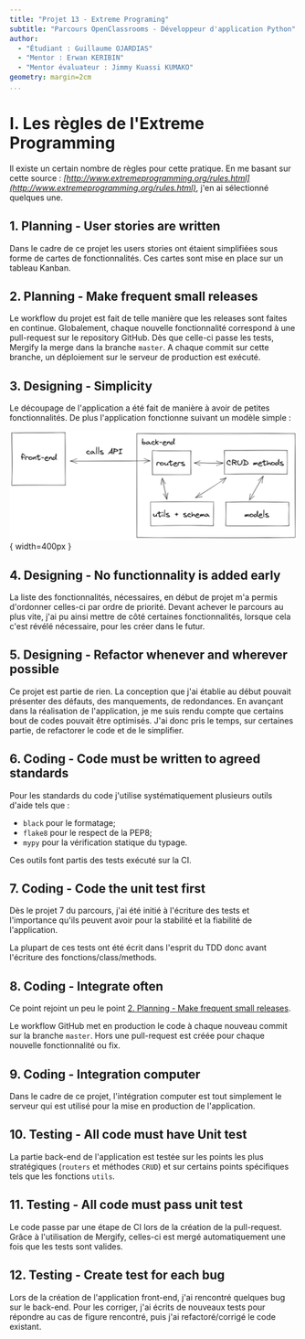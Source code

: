 ```yaml
---
title: "Projet 13 - Extreme Programing" 
subtitle: "Parcours OpenClassrooms - Développeur d'application Python"
author:
  - "Étudiant : Guillaume OJARDIAS"
  - "Mentor : Erwan KERIBIN"
  - "Mentor évaluateur : Jimmy Kuassi KUMAKO"
geometry: margin=2cm
...
```


# I. Les règles de l'Extreme Programming

Il existe un certain nombre de règles pour cette pratique.
En me basant sur cette source : _[http://www.extremeprogramming.org/rules.html](http://www.extremeprogramming.org/rules.html)_, j'en ai sélectionné quelques une.

## 1. Planning - User stories are written

Dans le cadre de ce projet les users stories ont étaient simplifiées sous forme de cartes de fonctionnalités.
Ces cartes sont mise en place sur un tableau Kanban.

## 2. Planning - Make frequent small releases

Le workflow du projet est fait de telle manière que les releases sont faites en continue.
Globalement, chaque nouvelle fonctionnalité correspond à une pull-request sur le repository GitHub.
Dès que celle-ci passe les tests, Mergify la merge dans la branche `master`.
A chaque commit sur cette branche, un déploiement sur le serveur de production est exécuté.

## 3. Designing - Simplicity

Le découpage de l'application a été fait de manière à avoir de petites fonctionnalités.
De plus l'application fonctionne suivant un modèle simple :

![Schéma application](./P13_03_Rapport_images/schema_application.png){ width=400px }

## 4. Designing - No functionnality is added early

La liste des fonctionnalités, nécessaires, en début de projet m'a permis d'ordonner celles-ci par ordre de priorité.
Devant achever le parcours au plus vite, j'ai pu ainsi mettre de côté certaines fonctionnalités, lorsque cela c'est révélé nécessaire, pour les créer dans le futur.

## 5. Designing - Refactor whenever and wherever possible

Ce projet est partie de rien. La conception que j'ai établie au début pouvait présenter des défauts, des manquements, de redondances.
En avançant dans la réalisation de l'application, je me suis rendu compte que certains bout de codes pouvait être optimisés.
J'ai donc pris le temps, sur certaines partie, de refactorer le code et de le simplifier.

## 6. Coding - Code must be written to agreed standards

Pour les standards du code j'utilise systématiquement plusieurs outils d'aide tels que :

- `black` pour le formatage;
- `flake8` pour le respect de la PEP8;
- `mypy` pour la vérification statique du typage.

Ces outils font partis des tests exécuté sur la CI.

## 7. Coding - Code the unit test first

Dès le projet 7 du parcours, j'ai été initié à l'écriture des tests et l'importance qu'ils peuvent avoir pour la stabilité et la fiabilité de l'application.

La plupart de ces tests ont été écrit dans l'esprit du TDD donc avant l'écriture des fonctions/class/methods.

## 8. Coding - Integrate often

Ce point rejoint un peu le point [2. Planning - Make frequent small releases](#2.-planning-make-frequent-releases).

Le workflow GitHub met en production le code à chaque nouveau commit sur la branche `master`.
Hors une pull-request est créée pour chaque nouvelle fonctionnalité ou fix.

## 9. Coding - Integration computer

Dans le cadre de ce projet, l'intégration computer est tout simplement le serveur qui est utilisé pour la mise en production de l'application.

## 10. Testing - All code must have Unit test

La partie back-end de l'application est testée sur les points les plus stratégiques (`routers` et méthodes `CRUD`) et sur certains points spécifiques tels que les fonctions `utils`.

## 11. Testing - All code must pass unit test

Le code passe par une étape de CI lors de la création de la pull-request.
Grâce à l'utilisation de Mergify, celles-ci est mergé automatiquement une fois que les tests sont valides.

## 12. Testing - Create test for each bug

Lors de la création de l'application front-end, j'ai rencontré quelques bug sur le back-end.
Pour les corriger, j'ai écrits de nouveaux tests pour répondre au cas de figure rencontré, puis j'ai refactoré/corrigé le code existant.
